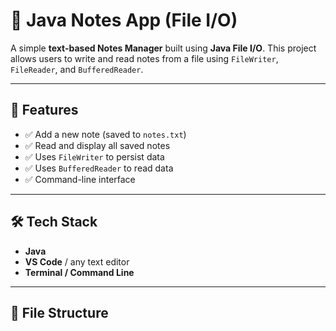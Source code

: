 # 📝 Java Notes App (File I/O)

A simple **text-based Notes Manager** built using **Java File I/O**. This project allows users to write and read notes from a file using `FileWriter`, `FileReader`, and `BufferedReader`.

---

## 🚀 Features

- ✅ Add a new note (saved to `notes.txt`)
- ✅ Read and display all saved notes
- ✅ Uses `FileWriter` to persist data
- ✅ Uses `BufferedReader` to read data
- ✅ Command-line interface

---

## 🛠️ Tech Stack

- **Java**
- **VS Code** / any text editor
- **Terminal / Command Line**

---

## 📁 File Structure


